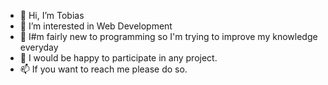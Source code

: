 - 👋 Hi, I’m Tobias
- 👀 I’m interested in Web Development
- 🌱 I#m fairly new to programming so I'm trying to improve my knowledge everyday
- 💞️ I would be happy to participate in any project.
- 📫 If you want to reach me please do so.

<!---
doenermeister/doenermeister is a ✨ special ✨ repository because its `README.md` (this file) appears on your GitHub profile.
You can click the Preview link to take a look at your changes.
--->
